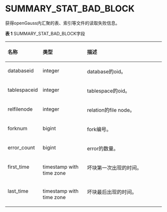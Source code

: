 # SUMMARY\_STAT\_BAD\_BLOCK<a name="ZH-CN_TOPIC_0245374717"></a>

获得openGauss内汇聚的表、索引等文件的读取失败信息。

**表 1**  SUMMARY\_STAT\_BAD\_BLOCK字段

<a name="zh-cn_topic_0237122613_table6228201714131"></a>
<table><thead align="left"><tr id="zh-cn_topic_0237122613_row183151917191320"><th class="cellrowborder" valign="top" width="18.61%" id="mcps1.2.4.1.1"><p id="zh-cn_topic_0237122613_p1031561710138"><a name="zh-cn_topic_0237122613_p1031561710138"></a><a name="zh-cn_topic_0237122613_p1031561710138"></a><strong id="zh-cn_topic_0237122613_b7315151717138"><a name="zh-cn_topic_0237122613_b7315151717138"></a><a name="zh-cn_topic_0237122613_b7315151717138"></a>名称</strong></p>
</th>
<th class="cellrowborder" valign="top" width="29.21%" id="mcps1.2.4.1.2"><p id="zh-cn_topic_0237122613_p13316191771318"><a name="zh-cn_topic_0237122613_p13316191771318"></a><a name="zh-cn_topic_0237122613_p13316191771318"></a><strong id="zh-cn_topic_0237122613_b231619173134"><a name="zh-cn_topic_0237122613_b231619173134"></a><a name="zh-cn_topic_0237122613_b231619173134"></a>类型</strong></p>
</th>
<th class="cellrowborder" valign="top" width="52.18000000000001%" id="mcps1.2.4.1.3"><p id="zh-cn_topic_0237122613_p33161917121314"><a name="zh-cn_topic_0237122613_p33161917121314"></a><a name="zh-cn_topic_0237122613_p33161917121314"></a><strong id="zh-cn_topic_0237122613_b23161617111319"><a name="zh-cn_topic_0237122613_b23161617111319"></a><a name="zh-cn_topic_0237122613_b23161617111319"></a>描述</strong></p>
</th>
</tr>
</thead>
<tbody><tr id="zh-cn_topic_0237122613_row331691710138"><td class="cellrowborder" valign="top" width="18.61%" headers="mcps1.2.4.1.1 "><p id="zh-cn_topic_0237122613_p331611716136"><a name="zh-cn_topic_0237122613_p331611716136"></a><a name="zh-cn_topic_0237122613_p331611716136"></a>databaseid</p>
</td>
<td class="cellrowborder" valign="top" width="29.21%" headers="mcps1.2.4.1.2 "><p id="zh-cn_topic_0237122613_p143161917121319"><a name="zh-cn_topic_0237122613_p143161917121319"></a><a name="zh-cn_topic_0237122613_p143161917121319"></a>integer</p>
</td>
<td class="cellrowborder" valign="top" width="52.18000000000001%" headers="mcps1.2.4.1.3 "><p id="zh-cn_topic_0237122613_p18317171717139"><a name="zh-cn_topic_0237122613_p18317171717139"></a><a name="zh-cn_topic_0237122613_p18317171717139"></a>database的oid。</p>
</td>
</tr>
<tr id="zh-cn_topic_0237122613_row6317131761319"><td class="cellrowborder" valign="top" width="18.61%" headers="mcps1.2.4.1.1 "><p id="zh-cn_topic_0237122613_p63171817101313"><a name="zh-cn_topic_0237122613_p63171817101313"></a><a name="zh-cn_topic_0237122613_p63171817101313"></a>tablespaceid</p>
</td>
<td class="cellrowborder" valign="top" width="29.21%" headers="mcps1.2.4.1.2 "><p id="zh-cn_topic_0237122613_p12317121771319"><a name="zh-cn_topic_0237122613_p12317121771319"></a><a name="zh-cn_topic_0237122613_p12317121771319"></a>integer</p>
</td>
<td class="cellrowborder" valign="top" width="52.18000000000001%" headers="mcps1.2.4.1.3 "><p id="zh-cn_topic_0237122613_p1731721714131"><a name="zh-cn_topic_0237122613_p1731721714131"></a><a name="zh-cn_topic_0237122613_p1731721714131"></a>tablespace的oid。</p>
</td>
</tr>
<tr id="zh-cn_topic_0237122613_row3317517181315"><td class="cellrowborder" valign="top" width="18.61%" headers="mcps1.2.4.1.1 "><p id="zh-cn_topic_0237122613_p1031761761314"><a name="zh-cn_topic_0237122613_p1031761761314"></a><a name="zh-cn_topic_0237122613_p1031761761314"></a>relfilenode</p>
</td>
<td class="cellrowborder" valign="top" width="29.21%" headers="mcps1.2.4.1.2 "><p id="zh-cn_topic_0237122613_p11318161719137"><a name="zh-cn_topic_0237122613_p11318161719137"></a><a name="zh-cn_topic_0237122613_p11318161719137"></a>integer</p>
</td>
<td class="cellrowborder" valign="top" width="52.18000000000001%" headers="mcps1.2.4.1.3 "><p id="zh-cn_topic_0237122613_p55571710175414"><a name="zh-cn_topic_0237122613_p55571710175414"></a><a name="zh-cn_topic_0237122613_p55571710175414"></a>relation的file node。</p>
</td>
</tr>
<tr id="zh-cn_topic_0237122613_row2031812175136"><td class="cellrowborder" valign="top" width="18.61%" headers="mcps1.2.4.1.1 "><p id="zh-cn_topic_0237122613_p43181317101318"><a name="zh-cn_topic_0237122613_p43181317101318"></a><a name="zh-cn_topic_0237122613_p43181317101318"></a>forknum</p>
</td>
<td class="cellrowborder" valign="top" width="29.21%" headers="mcps1.2.4.1.2 "><p id="zh-cn_topic_0237122613_p531851715134"><a name="zh-cn_topic_0237122613_p531851715134"></a><a name="zh-cn_topic_0237122613_p531851715134"></a>bigint</p>
</td>
<td class="cellrowborder" valign="top" width="52.18000000000001%" headers="mcps1.2.4.1.3 "><p id="zh-cn_topic_0237122613_p13318141719131"><a name="zh-cn_topic_0237122613_p13318141719131"></a><a name="zh-cn_topic_0237122613_p13318141719131"></a>fork编号。</p>
</td>
</tr>
<tr id="zh-cn_topic_0237122613_row103181617201320"><td class="cellrowborder" valign="top" width="18.61%" headers="mcps1.2.4.1.1 "><p id="zh-cn_topic_0237122613_p20319117191312"><a name="zh-cn_topic_0237122613_p20319117191312"></a><a name="zh-cn_topic_0237122613_p20319117191312"></a>error_count</p>
</td>
<td class="cellrowborder" valign="top" width="29.21%" headers="mcps1.2.4.1.2 "><p id="zh-cn_topic_0237122613_p33191017161319"><a name="zh-cn_topic_0237122613_p33191017161319"></a><a name="zh-cn_topic_0237122613_p33191017161319"></a>bigint</p>
</td>
<td class="cellrowborder" valign="top" width="52.18000000000001%" headers="mcps1.2.4.1.3 "><p id="zh-cn_topic_0237122613_p9319717131318"><a name="zh-cn_topic_0237122613_p9319717131318"></a><a name="zh-cn_topic_0237122613_p9319717131318"></a>error的数量。</p>
</td>
</tr>
<tr id="zh-cn_topic_0237122613_row5319161761316"><td class="cellrowborder" valign="top" width="18.61%" headers="mcps1.2.4.1.1 "><p id="zh-cn_topic_0237122613_p1131971771317"><a name="zh-cn_topic_0237122613_p1131971771317"></a><a name="zh-cn_topic_0237122613_p1131971771317"></a>first_time</p>
</td>
<td class="cellrowborder" valign="top" width="29.21%" headers="mcps1.2.4.1.2 "><p id="zh-cn_topic_0237122613_p8319131731314"><a name="zh-cn_topic_0237122613_p8319131731314"></a><a name="zh-cn_topic_0237122613_p8319131731314"></a>timestamp with time zone</p>
</td>
<td class="cellrowborder" valign="top" width="52.18000000000001%" headers="mcps1.2.4.1.3 "><p id="zh-cn_topic_0237122613_p2320171715139"><a name="zh-cn_topic_0237122613_p2320171715139"></a><a name="zh-cn_topic_0237122613_p2320171715139"></a>坏块第一次出现的时间。</p>
</td>
</tr>
<tr id="zh-cn_topic_0237122613_row2320217151316"><td class="cellrowborder" valign="top" width="18.61%" headers="mcps1.2.4.1.1 "><p id="zh-cn_topic_0237122613_p232061731311"><a name="zh-cn_topic_0237122613_p232061731311"></a><a name="zh-cn_topic_0237122613_p232061731311"></a>last_time</p>
</td>
<td class="cellrowborder" valign="top" width="29.21%" headers="mcps1.2.4.1.2 "><p id="zh-cn_topic_0237122613_p6320171719135"><a name="zh-cn_topic_0237122613_p6320171719135"></a><a name="zh-cn_topic_0237122613_p6320171719135"></a>timestamp with time zone</p>
</td>
<td class="cellrowborder" valign="top" width="52.18000000000001%" headers="mcps1.2.4.1.3 "><p id="zh-cn_topic_0237122613_p532021714138"><a name="zh-cn_topic_0237122613_p532021714138"></a><a name="zh-cn_topic_0237122613_p532021714138"></a>坏块最后出现的时间。</p>
</td>
</tr>
</tbody>
</table>
